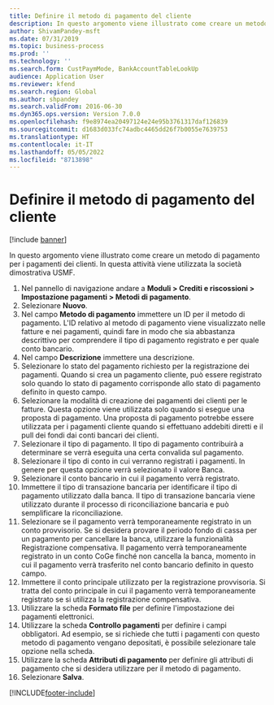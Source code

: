 ```yaml
---
title: Definire il metodo di pagamento del cliente
description: In questo argomento viene illustrato come creare un metodo di pagamento per i pagamenti dei clienti.
author: ShivamPandey-msft
ms.date: 07/31/2019
ms.topic: business-process
ms.prod: ''
ms.technology: ''
ms.search.form: CustPaymMode, BankAccountTableLookUp
audience: Application User
ms.reviewer: kfend
ms.search.region: Global
ms.author: shpandey
ms.search.validFrom: 2016-06-30
ms.dyn365.ops.version: Version 7.0.0
ms.openlocfilehash: f9e8974ea20497124e24e95b3761317daf126839
ms.sourcegitcommit: d1683d033fc74adbc4465dd26f7b0055e7639753
ms.translationtype: HT
ms.contentlocale: it-IT
ms.lasthandoff: 05/05/2022
ms.locfileid: "8713898"
---
```

# <a name="establish-customer-method-of-payment"></a>Definire il metodo di pagamento del cliente

[!include [banner](../../includes/banner.md)]

In questo argomento viene illustrato come creare un metodo di pagamento per i pagamenti dei clienti. In questa attività viene utilizzata la società dimostrativa USMF.

1. Nel pannello di navigazione andare a **Moduli > Crediti e riscossioni > Impostazione pagamenti > Metodi di pagamento**.
2. Selezionare **Nuovo**.
3. Nel campo **Metodo di pagamento** immettere un ID per il metodo di pagamento. L'ID relativo al metodo di pagamento viene visualizzato nelle fatture e nei pagamenti, quindi fare in modo che sia abbastanza descrittivo per comprendere il tipo di pagamento registrato e per quale conto bancario.  
4. Nel campo **Descrizione** immettere una descrizione.
5. Selezionare lo stato del pagamento richiesto per la registrazione dei pagamenti. Quando si crea un pagamento cliente, può essere registrato solo quando lo stato di pagamento corrisponde allo stato di pagamento definito in questo campo.  
6. Selezionare la modalità di creazione dei pagamenti dei clienti per le fatture. Questa opzione viene utilizzata solo quando si esegue una proposta di pagamento. Una proposta di pagamento potrebbe essere utilizzata per i pagamenti cliente quando si effettuano addebiti diretti e il pull dei fondi dai conti bancari dei clienti.  
7. Selezionare il tipo di pagamento. Il tipo di pagamento contribuirà a determinare se verrà eseguita una certa convalida sul pagamento.  
8. Selezionare il tipo di conto in cui verranno registrati i pagamenti. In genere per questa opzione verrà selezionato il valore Banca.  
9. Selezionare il conto bancario in cui il pagamento verrà registrato.
10. Immettere il tipo di transazione bancaria per identificare il tipo di pagamento utilizzato dalla banca. Il tipo di transazione bancaria viene utilizzato durante il processo di riconciliazione bancaria e può semplificare la riconciliazione.  
11. Selezionare se il pagamento verrà temporaneamente registrato in un conto provvisorio. Se si desidera provare il periodo fondo di cassa per un pagamento per cancellare la banca, utilizzare la funzionalità Registrazione compensativa. Il pagamento verrà temporaneamente registrato in un conto CoGe finché non cancella la banca, momento in cui il pagamento verrà trasferito nel conto bancario definito in questo campo.  
12. Immettere il conto principale utilizzato per la registrazione provvisoria. Si tratta del conto principale in cui il pagamento verrà temporaneamente registrato se si utilizza la registrazione compensativa.  
13. Utilizzare la scheda **Formato file** per definire l'impostazione dei pagamenti elettronici.
14. Utilizzare la scheda **Controllo pagamenti** per definire i campi obbligatori. Ad esempio, se si richiede che tutti i pagamenti con questo metodo di pagamento vengano depositati, è possibile selezionare tale opzione nella scheda.  
15. Utilizzare la scheda **Attributi di pagamento** per definire gli attributi di pagamento che si desidera utilizzare per il metodo di pagamento.
16. Selezionare **Salva**.



[!INCLUDE[footer-include](../../../includes/footer-banner.md)]
